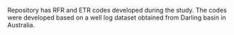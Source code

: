 Repository has RFR and ETR codes developed during the study. The codes were developed based on a well log dataset obtained from Darling basin in Australia.
